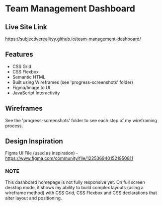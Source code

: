 # Team Management Dashboard

## Live Site Link
https://subjectiverealityy.github.io/team-management-dashboard/

## Features
- CSS Grid
- CSS Flexbox
- Semantic HTML
- Built using Wireframes (see 'progress-screenshots' folder)
- Figma/Image to UI
- JavaScript Interactivity

## Wireframes
See the 'progress-screenshots' folder to see each step of my wireframing process.

## Design Inspiration
Figma UI File (used as inspiration) - https://www.figma.com/community/file/1225369401521950811

### NOTE
This dashboard homepage is not fully responsive yet. On full screen desktop mode, it shows my ability to build complex layouts (using a wireframe method) with CSS Grid, CSS Flexbox and CSS declarations that alter layout and positioning.